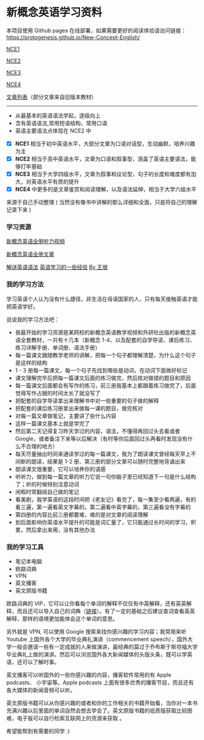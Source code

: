 # 新概念英语学习资料

本项目使用 Github pages 在线部署，如果需要更好的阅读体验请访问链接：https://protogenesis.github.io/New-Concept-English/



[NCE1](./NCE1.md)

[NCE2](./NCE2.md)

[NCE3](./NCE3.md)

[NCE4](./NCE4.md)

[文章列表](https://protogenesis.github.io/New-Concept-English/articles.html)（部分文章来自旧版本教材）

---

- 从最基本的英语语法学起，逐级向上
- 含有英语语法,常用短语结构，常用口语
- 英语主要语法点体现在 NCE2 中 

- [x]  **NCE1** 相当于初中英语水平，大部分文章为口语对话型，生动幽默，培养兴趣为主
- [x]  **NCE2** 相当于高中英语水平，文章为口语和叙事型，涵盖了英语主要语法，能够打牢基础
- [x]  **NCE3** 相当于大学四级水平，文章为叙事和议论型，句子的长度和难度都有加大，对英语水平有质的提升
- [x]  **NCE4** 中更多的是文章鉴赏和阅读理解，以及语法延伸，相当于大学六级水平

来源于自己手动整理 ( 当然没有像书中讲解的那么详细和全面，只是将自己的理解记录下来 ) 



### 学习资源

[新概念英语全册听力视频](http://newconceptenglish.com)

[新概念英语全册文章](http://www.cs.toronto.edu/~yuana/new_concept_english.html)

[解谜英语语法](http://www.yinwang.org/blog-cn/2018/11/23/grammar)    [英语学习的一些经验](http://www.yinwang.org/blog-cn/2020/03/06/english-learning-tips)     [By 王垠](http://www.yinwang.org)



### 我的学习方法

学习英语个人认为没有什么捷径，非生活在母语国家的人，只有每天接触英语才能把英语学好。

说说我的学习方法吧：

- 我最开始的学习资源是某网校的新概念英语教学视频和外研社出版的新概念英语全套教材，一共有十几本（新概念 1-4、以及配套的自学导读、课后练习、练习详解手册、单词册、语法手册）
- 每一篇课文跟随教学老师的讲解，把每一个句子都理解清楚，为什么这个句子是这样的结构
- 1 - 3 册每一篇课文，每一个句子先找到哪些是动词，在动词下面做好标记
- 课文理解完毕后把每一篇课文后面的练习做完，然后核对做错的题目和原因
- 每一篇课文后面都会有写作的练习，前三册我基本上都跟着练习做完了，后面觉得写作占据的时间太长了就没写了
- 把配套的自学导读拿出来理解书中对一些重要的句子做的解释
- 把配套的课后练习册拿出来做每一课的题目，做完核对
- 对每一篇文章做笔记，主要讲了些什么内容
- 这样一篇课文基本上就是学完了
- 然后第二天记得复习昨天学过的内容，语法，不懂得再回过头去看或者 Google，或者备注下来等以后解决（有时等你后面回过头再看时发现没有什么不合理的地方）
- 每天尽量抽出时间来通读学过的每一篇课文，我为了朗读课文曾经每天早上不间断的朗读，结果是 1-2 册、第三册的部分文章可以随时完整地背诵出来
- 朗读课文很重要，它可以培养你的语感
- 听听力，做到每一篇文章的听力它说一句你脑子里已经知道下一句是什么结构了；听的时候特别注意动词
- 闲暇时常翻阅自己做的笔记
- 看美剧，我学英语的这段时间把《老友记》看完了，每一集至少看两遍，有的看三遍，第一遍看英文字幕的，第二遍看中英字幕的，第三遍看没有字幕的
- 第四册的内容比前三册都要难，难的是对文章的阅读理解
- 到后面影响你英语水平提升的可能是词汇量了，它只能通过长时间的学习，积累，然后拿出来用，没有其他办法



### 我的学习工具

- 笔记本电脑
- 欧路词典
- VPN
- 英文播客
- 英文原版书籍



 欧路词典的 VIP，它可以让你看每个单词的解释不仅仅有中英解释，还有英英解释，而且还可以导入自己的词典（[链接](https://github.com/protogenesis/NewConceptEnglish/blob/master/src/Longman%20Dictionary%20of%20Contemporary%20English.mdx)）。有了一定的基础之后建议查词查看英英解释，那样的语境更加能体会这个单词的意思。



另外就是 VPN, 可以使用 Google 搜索来找你感兴趣的学习内容；我常用来听 Youtube 上国外各个大学的毕业典礼演讲（commencement speech），国外大学一般会邀请一些有一定成就的人来做演讲，最经典的莫过于乔布斯于斯坦福大学毕业典礼上做的演讲。然后可以浏览国外各大新闻媒体的头版头条，既可以学英语，还可以了解时事。



英文播客可以听国外的一些你感兴趣的内容，播客软件常用的有 Apple podcasts、 小宇宙等。Apple podcasts 上面有很多优秀的播客节目，而且还有各大媒体的新闻音频可以听。



英文原版书籍可以从你感兴趣的或者和你的工作相关的书籍开始看，当你对一本书充满兴趣以后里面的单词自然会想去学会了。英文原版书籍的纸质版获取比较困难，电子版可以自行检索互联网上的资源来获取 。



希望能帮到有需要的同学 :)

